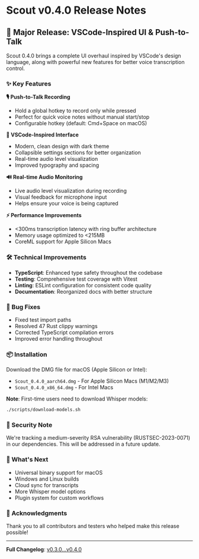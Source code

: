 # Scout v0.4.0 Release Notes

## 🎉 Major Release: VSCode-Inspired UI & Push-to-Talk

Scout 0.4.0 brings a complete UI overhaul inspired by VSCode's design language, along with powerful new features for better voice transcription control.

### ✨ Key Features

**🎙️ Push-to-Talk Recording**
- Hold a global hotkey to record only while pressed
- Perfect for quick voice notes without manual start/stop
- Configurable hotkey (default: Cmd+Space on macOS)

**🎨 VSCode-Inspired Interface**
- Modern, clean design with dark theme
- Collapsible settings sections for better organization
- Real-time audio level visualization
- Improved typography and spacing

**🔊 Real-time Audio Monitoring**
- Live audio level visualization during recording
- Visual feedback for microphone input
- Helps ensure your voice is being captured

**⚡ Performance Improvements**
- <300ms transcription latency with ring buffer architecture
- Memory usage optimized to <215MB
- CoreML support for Apple Silicon Macs

### 🛠️ Technical Improvements

- **TypeScript**: Enhanced type safety throughout the codebase
- **Testing**: Comprehensive test coverage with Vitest
- **Linting**: ESLint configuration for consistent code quality
- **Documentation**: Reorganized docs with better structure

### 🐛 Bug Fixes

- Fixed test import paths
- Resolved 47 Rust clippy warnings
- Corrected TypeScript compilation errors
- Improved error handling throughout

### 📦 Installation

Download the DMG file for macOS (Apple Silicon or Intel):
- `Scout_0.4.0_aarch64.dmg` - For Apple Silicon Macs (M1/M2/M3)
- `Scout_0.4.0_x86_64.dmg` - For Intel Macs

**Note**: First-time users need to download Whisper models:
```bash
./scripts/download-models.sh
```

### 🔐 Security Note

We're tracking a medium-severity RSA vulnerability (RUSTSEC-2023-0071) in our dependencies. This will be addressed in a future update.

### 🚀 What's Next

- Universal binary support for macOS
- Windows and Linux builds
- Cloud sync for transcripts
- More Whisper model options
- Plugin system for custom workflows

### 🙏 Acknowledgments

Thank you to all contributors and testers who helped make this release possible!

---

**Full Changelog**: [v0.3.0...v0.4.0](https://github.com/yourusername/scout/compare/v0.3.0...v0.4.0)